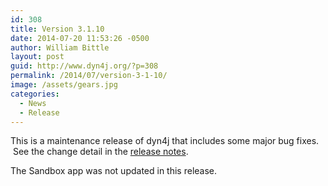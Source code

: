 ```yaml
---
id: 308
title: Version 3.1.10
date: 2014-07-20 11:53:26 -0500
author: William Bittle
layout: post
guid: http://www.dyn4j.org/?p=308
permalink: /2014/07/version-3-1-10/
image: /assets/gears.jpg
categories:
  - News
  - Release
---
```

This is a maintenance release of dyn4j that includes some major bug fixes.  See the change detail in the <a title="Release Notes"  href="https://github.com/dyn4j/dyn4j/blob/master/RELEASE-NOTES.md">release notes</a>.

The Sandbox app was not updated in this release.